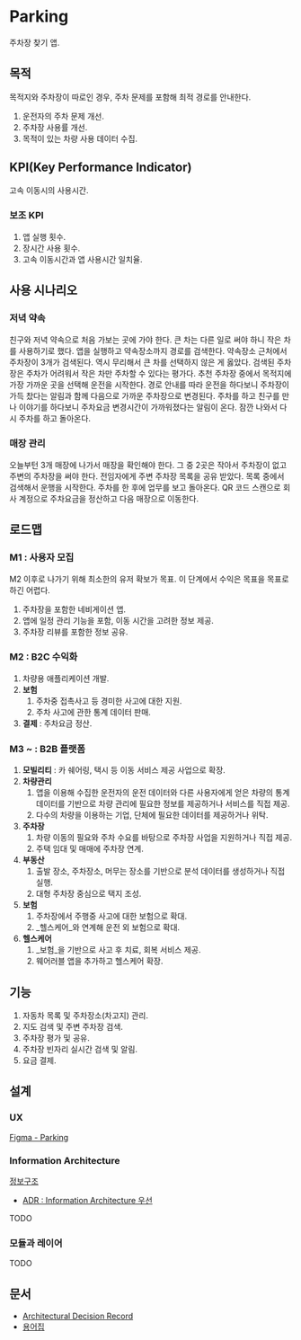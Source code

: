 # Parking

주차장 찾기 앱.

## 목적

목적지와 주차장이 따로인 경우, 주차 문제를 포함해 최적 경로를 안내한다.

1. 운전자의 주차 문제 개선.
2. 주차장 사용률 개선.
3. 목적이 있는 차량 사용 데이터 수집.

## KPI(Key Performance Indicator)

고속 이동시의 사용시간.

### 보조 KPI

1. 앱 실행 횟수.
2. 장시간 사용 횟수.
3. 고속 이동시간과 앱 사용시간 일치율.

## 사용 시나리오

### 저녁 약속

친구와 저녁 약속으로 처음 가보는 곳에 가야 한다. 큰 차는 다른 일로 써야 하니 작은 차를 사용하기로 했다. 앱을 실행하고 약속장소까지 경로를 검색한다. 약속장소 근처에서 주차장이 3개가 검색된다. 역시 무리해서
큰 차를 선택하지 않은 게 옳았다. 검색된 주차장은 주차가 어려워서 작은 차만 주차할 수 있다는 평가다. 추천 주차장 중에서 목적지에 가장 가까운 곳을 선택해 운전을 시작한다. 경로 안내를 따라 운전을 하다보니
주차장이 가득 찼다는 알림과 함께 다음으로 가까운 주차장으로 변경된다. 주차를 하고 친구를 만나 이야기를 하다보니 주차요금 변경시간이 가까워졌다는 알림이 온다. 잠깐 나와서 다시 주차를 하고 돌아온다.

### 매장 관리

오늘부턴 3개 매장에 나가서 매장을 확인해야 한다. 그 중 2곳은 작아서 주차장이 없고 주변의 주차장을 써야 한다. 전임자에게 주변 주차장 목록을 공유 받았다. 목록 중에서 검색해서 운행을 시작한다. 주차를 한 후에
업무를 보고 돌아온다. QR 코드 스캔으로 회사 계정으로 주차요금을 정산하고 다음 매장으로 이동한다.

## 로드맵

### M1 : 사용자 모집

M2 이후로 나가기 위해 최소한의 유저 확보가 목표. 이 단계에서 수익은 목표을 목표로 하긴 어렵다.

1. 주차장을 포함한 네비게이션 앱.
2. 앱에 일정 관리 기능을 포함, 이동 시간을 고려한 정보 제공.
3. 주차장 리뷰를 포함한 정보 공유.

### M2 : B2C 수익화

1. 차량용 애플리케이션 개발.
2. **보험**
    1. 주차중 접촉사고 등 경미한 사고에 대한 지원.
    2. 주차 사고에 관한 통계 데이터 판매.
3. **결제** : 주차요금 정산.

### M3 ~ : B2B 플랫폼

1. **모빌리티** : 카 쉐어링, 택시 등 이동 서비스 제공 사업으로 확장.
2. **차량관리**
    1. 앱을 이용해 수집한 운전자의 운전 데이터와 다른 사용자에게 얻은 차량의 통계 데이터를 기반으로 차량 관리에 필요한 정보를 제공하거나 서비스를 직접 제공.
    2. 다수의 차량을 이용하는 기업, 단체에 필요한 데이터를 제공하거나 위탁.
3. **주차장**
    1. 차량 이동의 필요와 주차 수요를 바탕으로 주차장 사업을 지원하거나 직접 제공.
    2. 주택 임대 및 매매에 주차장 연계.
4. **부동산**
    1. 출발 장소, 주차장소, 머무는 장소를 기반으로 분석 데이터를 생성하거나 직접 실행.
    2. 대형 주차장 중심으로 택지 조성.
5. **보험**
    1. 주차장에서 주행중 사고에 대한 보험으로 확대.
    2. _헬스케어_와 연계해 운전 외 보험으로 확대.
6. **헬스케어**
    1. _보험_을 기반으로 사고 후 치료, 회복 서비스 제공.
    2. 웨어러블 앱을 추가하고 헬스케어 확장.

## 기능

1. 자동차 목록 및 주차장소(차고지) 관리.
2. 지도 검색 및 주변 주차장 검색.
3. 주차장 평가 및 공유.
4. 주차장 빈자리 실시간 검색 및 알림.
5. 요금 결제.

## 설계

### UX

[Figma - Parking](https://www.figma.com/file/I3LN6lcAVaAXlNba0kBKPN/Parking)

### Information Architecture

[정보구조](doc/ia.md)

- [ADR : Information Architecture 우선](doc/adr/ia%201st.md)

TODO

### 모듈과 레이어

TODO

## 문서

- [Architectural Decision Record](doc/adr)
- [용어집](doc/glossary)
